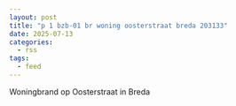 ```yaml
---
layout: post
title: "p 1 bzb-01 br woning oosterstraat breda 203133"
date: 2025-07-13
categories: 
  - rss
tags: 
  - feed
---
```


Woningbrand op Oosterstraat in Breda
